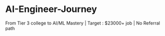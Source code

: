 # AI-Engineer-Journey
From Tier 3 college to AI/ML Mastery  | Target : $23000+ job | No Referral path 
